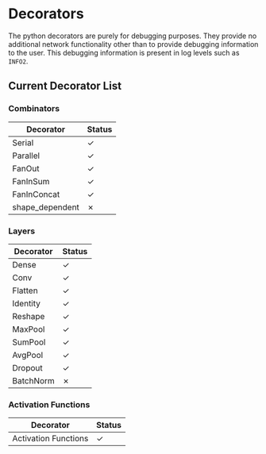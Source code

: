 # Decorators

The python decorators are purely for debugging purposes. They provide no additional network functionality other than to provide debugging information to the user. This debugging information is present in log levels such as `INFO2`.

## Current Decorator List

### Combinators

| Decorator | Status |
| ------------- | ------------- |
| Serial | &check; |
| Parallel | &check; |
| FanOut | &check; |
| FanInSum | &check; |
| FanInConcat | &check; |
| shape_dependent | &cross; |

### Layers

| Decorator | Status |
| ------------- | ------------- |
| Dense | &check; |
| Conv | &check; |
| Flatten | &check; |
| Identity | &check; |
| Reshape | &check; |
| MaxPool | &check; |
| SumPool | &check; |
| AvgPool | &check; |
| Dropout | &check; |
| BatchNorm | &cross; |

### Activation Functions

| Decorator | Status |
| ------------- | ------------- |
| Activation Functions | &check; |